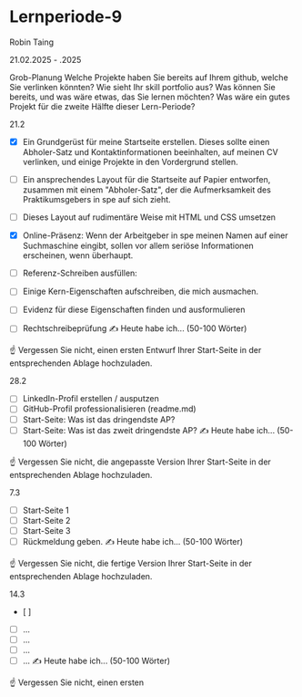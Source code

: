 # Lernperiode-9

Robin Taing

21.02.2025 - .2025

Grob-Planung
Welche Projekte haben Sie bereits auf Ihrem github, welche Sie verlinken könnten?
Wie sieht Ihr skill portfolio aus? Was können Sie bereits, und was wäre etwas, das Sie lernen möchten?
Was wäre ein gutes Projekt für die zweite Hälfte dieser Lern-Periode?

21.2
- [x] Ein Grundgerüst für meine Startseite erstellen. Dieses sollte einen Abholer-Satz und Kontaktinformationen beeinhalten, auf meinen CV verlinken, und einige Projekte in den Vordergrund stellen.
- [ ] Ein ansprechendes Layout für die Startseite auf Papier entworfen, zusammen mit einem "Abholer-Satz", der die Aufmerksamkeit des Praktikumsgebers in spe auf sich zieht.
- [ ] Dieses Layout auf rudimentäre Weise mit HTML und CSS umsetzen
- [x] Online-Präsenz: Wenn der Arbeitgeber in spe meinen Namen auf einer Suchmaschine eingibt, sollen vor allem seriöse Informationen erscheinen, wenn überhaupt.

- [ ] Referenz-Schreiben ausfüllen:
- [ ] Einige Kern-Eigenschaften aufschreiben, die mich ausmachen.
- [ ] Evidenz für diese Eigenschaften finden und ausformulieren
- [ ] Rechtschreibeprüfung
✍️ Heute habe ich... (50-100 Wörter)

☝️ Vergessen Sie nicht, einen ersten Entwurf Ihrer Start-Seite in der entsprechenden Ablage hochzuladen.

28.2
- [ ] LinkedIn-Profil erstellen / ausputzen
- [ ] GitHub-Profil professionalisieren (readme.md)
- [ ] Start-Seite: Was ist das dringendste AP?
- [ ] Start-Seite: Was ist das zweit dringendste AP?
✍️ Heute habe ich... (50-100 Wörter)

☝️ Vergessen Sie nicht, die angepasste Version Ihrer Start-Seite in der entsprechenden Ablage hochzuladen.

7.3
- [ ] Start-Seite 1
- [ ] Start-Seite 2
- [ ] Start-Seite 3
- [ ] Rückmeldung geben.
✍️ Heute habe ich... (50-100 Wörter)

☝️ Vergessen Sie nicht, die fertige Version Ihrer Start-Seite in der entsprechenden Ablage hochzuladen.

14.3
- [ ]
- [ ] ...
- [ ] ...
- [ ] ...
- [ ] ...
✍️ Heute habe ich... (50-100 Wörter)

☝️ Vergessen Sie nicht, einen ersten
